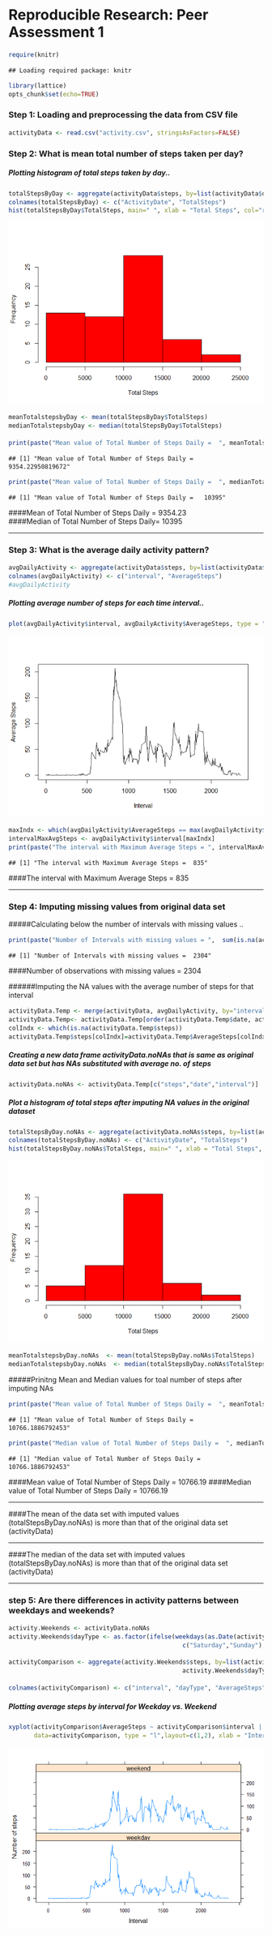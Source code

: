 # Reproducible Research: Peer Assessment 1



```r
require(knitr)
```

```
## Loading required package: knitr
```

```r
library(lattice)
opts_chunk$set(echo=TRUE)
```

### Step 1: Loading and preprocessing the data from CSV file

```r
activityData <- read.csv("activity.csv", stringsAsFactors=FALSE)
```

### Step 2: What is mean total number of steps taken per day?

##### Plotting histogram of total steps taken by day..

```r
totalStepsByDay <- aggregate(activityData$steps, by=list(activityData$date), FUN=sum, na.rm=TRUE)
colnames(totalStepsByDay) <- c("ActivityDate", "TotalSteps")
hist(totalStepsByDay$TotalSteps, main=" ", xlab = "Total Steps", col="red")
```

![plot of chunk unnamed-chunk-3](PA1_template_files/figure-html/unnamed-chunk-3.png) 

```r
meanTotalstepsbyDay <- mean(totalStepsByDay$TotalSteps)
medianTotalstepsbyDay <- median(totalStepsByDay$TotalSteps)

print(paste("Mean value of Total Number of Steps Daily =  ", meanTotalstepsbyDay))
```

```
## [1] "Mean value of Total Number of Steps Daily =   9354.22950819672"
```

```r
print(paste("Mean value of Total Number of Steps Daily =  ", medianTotalstepsbyDay))
```

```
## [1] "Mean value of Total Number of Steps Daily =   10395"
```

####Mean of Total Number of Steps Daily = 9354.23  
####Median of Total Number of Steps Daily= 10395  

---
   
    
### Step 3: What is the average daily activity pattern?

```r
avgDailyActivity <- aggregate(activityData$steps, by=list(activityData$interval), FUN=mean, na.rm=TRUE)
colnames(avgDailyActivity) <- c("interval", "AverageSteps")
#avgDailyActivity
```
##### Plotting average number of steps for each time interval..

```r
plot(avgDailyActivity$interval, avgDailyActivity$AverageSteps, type = "l", xlab ="Interval", ylab="Average Steps")
```

![plot of chunk unnamed-chunk-5](PA1_template_files/figure-html/unnamed-chunk-5.png) 

```r
maxIndx <- which(avgDailyActivity$AverageSteps == max(avgDailyActivity$AverageSteps))  
intervalMaxAvgSteps <- avgDailyActivity$interval[maxIndx]
print(paste("The interval with Maximum Average Steps = ", intervalMaxAvgSteps))
```

```
## [1] "The interval with Maximum Average Steps =  835"
```

####The interval with Maximum Average Steps =  835

---

### Step 4: Imputing missing values from original data set   

#####Calculating below the number of intervals with missing values ..

```r
print(paste("Number of Intervals with missing values = ",  sum(is.na(activityData$steps))))
```

```
## [1] "Number of Intervals with missing values =  2304"
```
####Number of observations with missing values = 2304
  
######Imputing the NA values with the average number of steps for that interval

```r
activityData.Temp <- merge(activityData, avgDailyActivity, by="interval")
activityData.Temp<- activityData.Temp[order(activityData.Temp$date, activityData.Temp$interval), ]
colIndx <- which(is.na(activityData.Temp$steps))
activityData.Temp$steps[colIndx]=activityData.Temp$AverageSteps[colIndx]
```

##### Creating a new data frame activityData.noNAs that is same as original data set but has NAs substituted with average no. of steps


```r
activityData.noNAs <- activityData.Temp[c("steps","date","interval")]
```
##### Plot a histogram of total steps after imputing NA values in the original dataset


```r
totalStepsByDay.noNAs <- aggregate(activityData.noNAs$steps, by=list(activityData.noNAs$date), FUN=sum, na.rm=TRUE)
colnames(totalStepsByDay.noNAs) <- c("ActivityDate", "TotalSteps")
hist(totalStepsByDay.noNAs$TotalSteps, main=" ", xlab = "Total Steps", col="red")
```

![plot of chunk unnamed-chunk-9](PA1_template_files/figure-html/unnamed-chunk-9.png) 

```r
meanTotalstepsbyDay.noNAs  <- mean(totalStepsByDay.noNAs$TotalSteps)
medianTotalstepsbyDay.noNAs  <- median(totalStepsByDay.noNAs$TotalSteps)
```

#####Prinitng Mean and Median values for toal number of steps after imputing NAs

```r
print(paste("Mean value of Total Number of Steps Daily =  ", meanTotalstepsbyDay.noNAs))
```

```
## [1] "Mean value of Total Number of Steps Daily =   10766.1886792453"
```

```r
print(paste("Median value of Total Number of Steps Daily =  ", medianTotalstepsbyDay.noNAs))  
```

```
## [1] "Median value of Total Number of Steps Daily =   10766.1886792453"
```

####Mean value of Total Number of Steps Daily =   10766.19
####Median value of Total Number of Steps Daily =   10766.19

--- 

####The mean of the data set with imputed values (totalStepsByDay.noNAs) is more than that of the original data set (activityData)

---

####The median of the data set with imputed values (totalStepsByDay.noNAs) is more than that of the original data set (activityData)
 
---


### step 5: Are there differences in activity patterns between weekdays and weekends?

```r
activity.Weekends <- activityData.noNAs
activity.Weekends$dayType <- as.factor(ifelse(weekdays(as.Date(activity.Weekends$date, "%Y-%m-%d")) %in% 
                                                c("Saturday","Sunday"), "weekend", "weekday"))

activityComparison <- aggregate(activity.Weekends$steps, by=list(activity.Weekends$interval, 
                                                activity.Weekends$dayType), FUN=mean, na.rm=TRUE)

colnames(activityComparison) <- c("interval", "dayType", "AverageSteps")
```
##### Plotting average steps by interval for Weekday vs. Weekend

```r
xyplot(activityComparison$AverageSteps ~ activityComparison$interval | activityComparison$dayType, 
       data=activityComparison, type = "l",layout=c(1,2), xlab = "Interval", ylab = "Number of steps")
```

![plot of chunk unnamed-chunk-12](PA1_template_files/figure-html/unnamed-chunk-12.png) 
